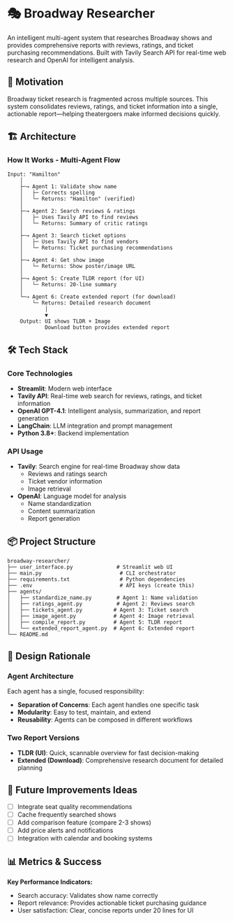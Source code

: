 # 🎭 Broadway Researcher

An intelligent multi-agent system that researches Broadway shows and provides comprehensive reports with reviews, ratings, and ticket purchasing recommendations. Built with Tavily Search API for real-time web research and OpenAI for intelligent analysis.

## 🎯 Motivation

Broadway ticket research is fragmented across multiple sources. This system consolidates reviews, ratings, and ticket information into a single, actionable report—helping theatergoers make informed decisions quickly.

## 🏗️ Architecture

### How It Works - Multi-Agent Flow

```
Input: "Hamilton"
    │
    ├─→ Agent 1: Validate show name
    │   ├─ Corrects spelling
    │   └─ Returns: "Hamilton" (verified)
    │
    ├─→ Agent 2: Search reviews & ratings
    │   ├─ Uses Tavily API to find reviews
    │   └─ Returns: Summary of critic ratings
    │
    ├─→ Agent 3: Search ticket options
    │   ├─ Uses Tavily API to find vendors
    │   └─ Returns: Ticket purchasing recommendations
    │
    ├─→ Agent 4: Get show image
    │   └─ Returns: Show poster/image URL
    │
    ├─→ Agent 5: Create TLDR report (for UI)
    │   └─ Returns: 20-line summary
    │
    └─→ Agent 6: Create extended report (for download)
        └─ Returns: Detailed research document
            │
            ▼
    Output: UI shows TLDR + Image
            Download button provides extended report
```

## 🛠️ Tech Stack

### Core Technologies
- **Streamlit**: Modern web interface
- **Tavily API**: Real-time web search for reviews, ratings, and ticket information
- **OpenAI GPT-4.1**: Intelligent analysis, summarization, and report generation
- **LangChain**: LLM integration and prompt management
- **Python 3.8+**: Backend implementation

### API Usage
- **Tavily**: Search engine for real-time Broadway show data
  - Reviews and ratings search
  - Ticket vendor information
  - Image retrieval
- **OpenAI**: Language model for analysis
  - Name standardization
  - Content summarization
  - Report generation

## 📦 Project Structure

```
broadway-researcher/
├── user_interface.py              # Streamlit web UI
├── main.py                         # CLI orchestrator
├── requirements.txt                # Python dependencies
├── .env                            # API keys (create this)
├── agents/
│   ├── standardize_name.py        # Agent 1: Name validation
│   ├── ratings_agent.py           # Agent 2: Reviews search
│   ├── tickets_agent.py          # Agent 3: Ticket search
│   ├── image_agent.py            # Agent 4: Image retrieval
│   ├── compile_report.py         # Agent 5: TLDR report
│   └── extended_report_agent.py  # Agent 6: Extended report
└── README.md                      
```

## 🎨 Design Rationale

### Agent Architecture
Each agent has a single, focused responsibility:
- **Separation of Concerns**: Each agent handles one specific task
- **Modularity**: Easy to test, maintain, and extend
- **Reusability**: Agents can be composed in different workflows

### Two Report Versions
- **TLDR (UI)**: Quick, scannable overview for fast decision-making
- **Extended (Download)**: Comprehensive research document for detailed planning

## 🔮 Future Improvements Ideas

- [ ] Integrate seat quality recommendations
- [ ] Cache frequently searched shows
- [ ] Add comparison feature (compare 2-3 shows)
- [ ] Add price alerts and notifications
- [ ] Integration with calendar and booking systems

## 📊 Metrics & Success

**Key Performance Indicators:**
- Search accuracy: Validates show name correctly
- Report relevance: Provides actionable ticket purchasing guidance
- User satisfaction: Clear, concise reports under 20 lines for UI
